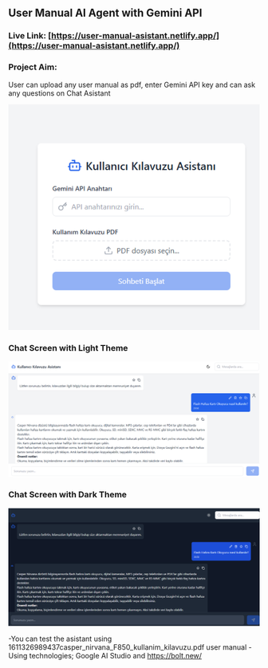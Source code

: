 ## User Manual AI Agent with Gemini API
### Live Link: [https://user-manual-asistant.netlify.app/](https://user-manual-asistant.netlify.app/)
### Project Aim: 
User can upload any user manual as pdf, enter Gemini API key and can ask any questions on Chat Asistant

![alt text](user_manual_ai_agent.png)

### Chat Screen with Light Theme
![alt text](chat_screen_light.png)

### Chat Screen with Dark Theme
![alt text](chat_screen_dark.png)

-You can test the asistant using 1611326989437casper_nirvana_F850_kullanim_kilavuzu.pdf user manual
-Using technologies; Google AI Studio and https://bolt.new/